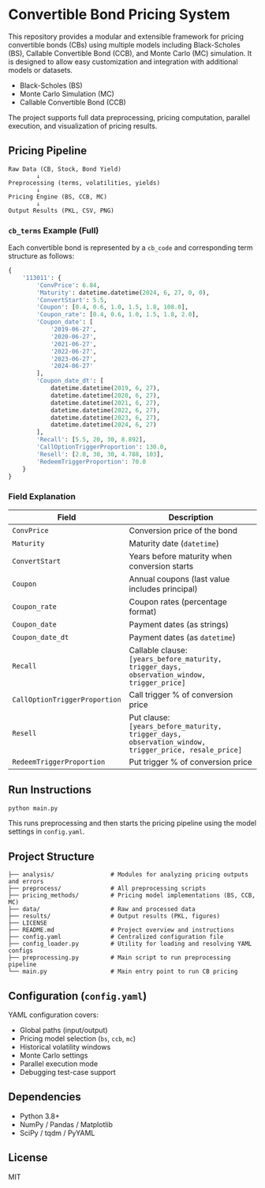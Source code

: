 # Convertible Bond Pricing System

This repository provides a modular and extensible framework for pricing convertible bonds (CBs) using multiple models including Black-Scholes (BS), Callable Convertible Bond (CCB), and Monte Carlo (MC) simulation. It is designed to allow easy customization and integration with additional models or datasets.


- Black-Scholes (BS)
- Monte Carlo Simulation (MC)
- Callable Convertible Bond (CCB)

The project supports full data preprocessing, pricing computation, parallel execution, and visualization of pricing results.


## Pricing Pipeline

```
Raw Data (CB, Stock, Bond Yield)
        ↓
Preprocessing (terms, volatilities, yields)
        ↓
Pricing Engine (BS, CCB, MC)
        ↓
Output Results (PKL, CSV, PNG)
```


### `cb_terms` Example (Full)

Each convertible bond is represented by a `cb_code` and corresponding term structure as follows:

```python
{
    '113011': {
        'ConvPrice': 6.84,
        'Maturity': datetime.datetime(2024, 6, 27, 0, 0),
        'ConvertStart': 5.5,
        'Coupon': [0.4, 0.6, 1.0, 1.5, 1.8, 108.0],
        'Coupon_rate': [0.4, 0.6, 1.0, 1.5, 1.8, 2.0],
        'Coupon_date': [
            '2019-06-27',
            '2020-06-27',
            '2021-06-27',
            '2022-06-27',
            '2023-06-27',
            '2024-06-27'
        ],
        'Coupon_date_dt': [
            datetime.datetime(2019, 6, 27),
            datetime.datetime(2020, 6, 27),
            datetime.datetime(2021, 6, 27),
            datetime.datetime(2022, 6, 27),
            datetime.datetime(2023, 6, 27),
            datetime.datetime(2024, 6, 27)
        ],
        'Recall': [5.5, 20, 30, 8.892],
        'CallOptionTriggerProportion': 130.0,
        'Resell': [2.0, 30, 30, 4.788, 103],
        'RedeemTriggerProportion': 70.0
    }
}
```

### Field Explanation

| Field | Description |
|-------|-------------|
| `ConvPrice` | Conversion price of the bond |
| `Maturity` | Maturity date (`datetime`) |
| `ConvertStart` | Years before maturity when conversion starts |
| `Coupon` | Annual coupons (last value includes principal) |
| `Coupon_rate` | Coupon rates (percentage format) |
| `Coupon_date` | Payment dates (as strings) |
| `Coupon_date_dt` | Payment dates (as `datetime`) |
| `Recall` | Callable clause: `[years_before_maturity, trigger_days, observation_window, trigger_price]` |
| `CallOptionTriggerProportion` | Call trigger % of conversion price |
| `Resell` | Put clause: `[years_before_maturity, trigger_days, observation_window, trigger_price, resale_price]` |
| `RedeemTriggerProportion` | Put trigger % of conversion price |



## Run Instructions

```bash
python main.py
```

This runs preprocessing and then starts the pricing pipeline using the model settings in `config.yaml`.


## Project Structure

```
├── analysis/                # Modules for analyzing pricing outputs and errors
├── preprocess/              # All preprocessing scripts
├── pricing_methods/         # Pricing model implementations (BS, CCB, MC)
├── data/                    # Raw and processed data
├── results/                 # Output results (PKL, figures)
├── LICENSE                  
├── README.md                # Project overview and instructions
├── config.yaml              # Centralized configuration file
├── config_loader.py         # Utility for loading and resolving YAML configs
├── preprocessing.py         # Main script to run preprocessing pipeline
└── main.py                  # Main entry point to run CB pricing
```



## Configuration (`config.yaml`)

YAML configuration covers:

- Global paths (input/output)
- Pricing model selection (`bs`, `ccb`, `mc`)
- Historical volatility windows
- Monte Carlo settings
- Parallel execution mode
- Debugging test-case support



## Dependencies

- Python 3.8+
- NumPy / Pandas / Matplotlib
- SciPy / tqdm / PyYAML


## License
MIT
